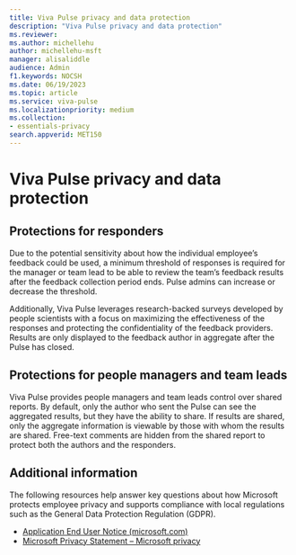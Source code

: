 ```yaml
---
title: Viva Pulse privacy and data protection
description: "Viva Pulse privacy and data protection"
ms.reviewer: 
ms.author: michellehu
author: michellehu-msft
manager: alisaliddle
audience: Admin
f1.keywords: NOCSH
ms.date: 06/19/2023
ms.topic: article
ms.service: viva-pulse
ms.localizationpriority: medium
ms.collection:
- essentials-privacy
search.appverid: MET150
---
```


# Viva Pulse privacy and data protection

## Protections for responders

Due to the potential sensitivity about how the individual employee’s feedback could be used, a minimum threshold of responses is required for the manager or team lead to be able to review the team’s feedback results after the feedback collection period ends. Pulse admins can increase or decrease the threshold.

Additionally, Viva Pulse leverages research-backed surveys developed by people scientists with a focus on maximizing the effectiveness of the responses and protecting the confidentiality of the feedback providers. Results are only displayed to the feedback author in aggregate after the Pulse has closed.

## Protections for people managers and team leads

Viva Pulse provides people managers and team leads control over shared reports. By default, only the author who sent the Pulse can see the aggregated results, but they have the ability to share. If results are shared, only the aggregate information is viewable by those with whom the results are shared. Free-text comments are hidden from the shared report to protect both the authors and the responders.

## Additional information

The following resources help answer key questions about how Microsoft protects employee privacy and supports compliance with local regulations such as the General Data Protection Regulation (GDPR).

* [Application End User Notice (microsoft.com)](https://support.microsoft.com/office/application-end-user-notice-bc6027fe-68c3-4758-a70d-cfe97c43b4e2)
* [Microsoft Privacy Statement – Microsoft privacy](https://privacy.microsoft.com/privacystatement)
